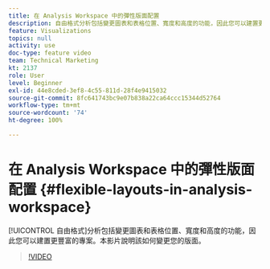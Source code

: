 ```yaml
---
title: 在 Analysis Workspace 中的彈性版面配置
description: 自由格式分析包括變更圖表和表格位置、寬度和高度的功能，因此您可以建置更豐富的專案。本影片說明該如何變更您的版面。
feature: Visualizations
topics: null
activity: use
doc-type: feature video
team: Technical Marketing
kt: 2137
role: User
level: Beginner
exl-id: 44e8cded-3ef8-4c55-811d-28f4e9415032
source-git-commit: 8fc641743bc9e07b838a22ca64ccc15344d52764
workflow-type: tm+mt
source-wordcount: '74'
ht-degree: 100%

---
```


# 在 Analysis Workspace 中的彈性版面配置 {#flexible-layouts-in-analysis-workspace}

[!UICONTROL 自由格式]分析包括變更圖表和表格位置、寬度和高度的功能，因此您可以建置更豐富的專案。本影片說明該如何變更您的版面。

>[!VIDEO](https://video.tv.adobe.com/v/24706/?quality=12&learn=on)

